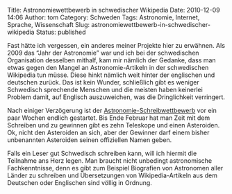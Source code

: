Title: Astronomiewettbewerb in schwedischer Wikipedia
Date: 2010-12-09 14:06
Author: tom
Category: Schweden
Tags: Astronomie, Internet, Sprache, Wissenschaft
Slug: astronomiewettbewerb-in-schwedischer-wikipedia
Status: published

Fast hätte ich vergessen, ein anderes meiner Projekte hier zu erwähnen.
Als 2009 das “Jahr der Astronomie” war und ich bei der schwedischen
Organisation desselben mithalf, kam mir nämlich der Gedanke, dass man
etwas gegen den Mangel an Astronomie-Artikeln in der schwedischen
Wikipedia tun müsse. Diese hinkt nämlich weit hinter der englischen und
deutschen zurück. Das ist kein Wunder, schließlich gibt es weniger
Schwedisch sprechende Menschen und die meisten haben keinerlei Problem
damit, auf Englisch auszuweichen, was die Dringlichkeit verringert.

Nach einiger Verzögerung ist der
[Astronomie-Schreibwettbewerb](http://sv.wikipedia.org/wiki/Wikipedia:Astronomit%C3%A4vling)
vor ein paar Wochen endlich gestartet. Bis Ende Februar hat man Zeit mit
dem Schreiben und zu gewinnen gibt es zehn Teleskope und einen
Asteroiden. Ok, nicht den Asteroiden an sich, aber der Gewinner darf
einem bisher unbenannten Asteroiden seinen offiziellen Namen geben.

Falls ein Leser gut Schwedisch schreiben kann, will ich hiermit die
Teilnahme ans Herz legen. Man braucht nicht unbedingt astronomische
Fachkenntnisse, denn es gibt zum Beispiel Biografien von Astronomen
aller Länder zu schreiben und Übersetzungen von Wikipedia-Artikeln aus
dem Deutschen oder Englischen sind völlig in Ordnung.

